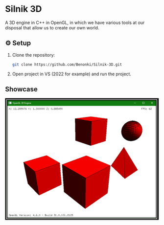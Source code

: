 # Silnik 3D

A 3D engine in C++ in OpenGL, in which we have various tools at our disposal that allow us to create our own world.

## ⚙️ Setup

1. Clone the repository:
    ```bash
    git clone https://github.com/Benonki/Silnik-3D.git
    ```
2. Open project in VS (2022 for example) and run the project.


## Showcase

<div align="center">
  <img src="https://github.com/Benonki/Portfolio/blob/main/StronaGlowna/sc/Silnik3d.PNG" alt="Preview of My Project">
</div>
